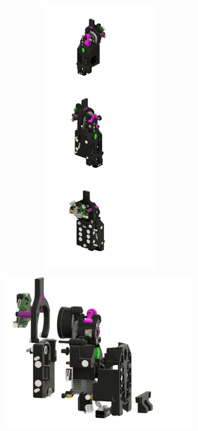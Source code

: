 <p align="center">
  <img src="https://github.com/Bikin-Creative/Lineux-Toolchanger/blob/readme_images/CAD/Toolhead/Lineux_One/images/LineuxOneToolhead-tz2-sherpa.png?raw=true" width="300" />
    <img src="https://github.com/Bikin-Creative/Lineux-Toolchanger/blob/readme_images/CAD/Toolhead/Lineux_One/images/LineuxOneToolhead-tz-sherpa-left.png?raw=true" width="300"/>
    <img src="https://github.com/Bikin-Creative/Lineux-Toolchanger/blob/readme_images/CAD/Toolhead/Lineux_One/images/LineuxOneToolhead-tz-sherpa-back.png?raw=true" width="300" />
</p>

<p align="center">
  <img src="https://github.com/Bikin-Creative/Lineux-Toolchanger/blob/readme_images/CAD/Toolhead/Lineux_One/images/LineuxOneToolheadv53-explode.png?raw=true" width="1000" />
</p>
